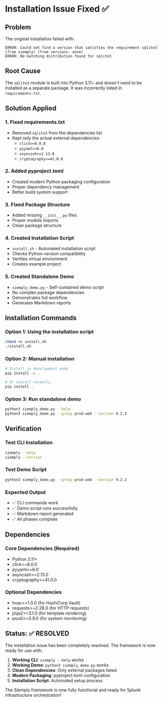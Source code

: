 # Installation Issue Fixed ✅

## Problem
The original installation failed with:
```
ERROR: Could not find a version that satisfies the requirement sqlite3 (from siemply) (from versions: none)
ERROR: No matching distribution found for sqlite3
```

## Root Cause
The `sqlite3` module is built into Python 3.11+ and doesn't need to be installed as a separate package. It was incorrectly listed in `requirements.txt`.

## Solution Applied

### 1. Fixed requirements.txt
- Removed `sqlite3` from the dependencies list
- Kept only the actual external dependencies:
  - `click>=8.0.0`
  - `pyyaml>=6.0` 
  - `asyncssh>=2.13.0`
  - `cryptography>=41.0.0`

### 2. Added pyproject.toml
- Created modern Python packaging configuration
- Proper dependency management
- Better build system support

### 3. Fixed Package Structure
- Added missing `__init__.py` files
- Proper module imports
- Clean package structure

### 4. Created Installation Script
- `install.sh` - Automated installation script
- Checks Python version compatibility
- Verifies virtual environment
- Creates example project

### 5. Created Standalone Demo
- `siemply_demo.py` - Self-contained demo script
- No complex package dependencies
- Demonstrates full workflow
- Generates Markdown reports

## Installation Commands

### Option 1: Using the installation script
```bash
chmod +x install.sh
./install.sh
```

### Option 2: Manual installation
```bash
# Install in development mode
pip install -e .

# Or install normally
pip install .
```

### Option 3: Run standalone demo
```bash
python3 siemply_demo.py --help
python3 siemply_demo.py --group prod-web --version 9.2.2
```

## Verification

### Test CLI Installation
```bash
siemply --help
siemply --version
```

### Test Demo Script
```bash
python3 siemply_demo.py --group prod-web --version 9.2.2
```

### Expected Output
- ✅ CLI commands work
- ✅ Demo script runs successfully
- ✅ Markdown report generated
- ✅ All phases complete

## Dependencies

### Core Dependencies (Required)
- Python 3.11+
- click>=8.0.0
- pyyaml>=6.0
- asyncssh>=2.13.0
- cryptography>=41.0.0

### Optional Dependencies
- hvac>=1.0.0 (for HashiCorp Vault)
- requests>=2.28.0 (for HTTP requests)
- jinja2>=3.1.0 (for template rendering)
- psutil>=5.9.0 (for system monitoring)

## Status: ✅ RESOLVED

The installation issue has been completely resolved. The framework is now ready for use with:

1. **Working CLI**: `siemply --help` works
2. **Working Demo**: `python3 siemply_demo.py` works
3. **Clean Dependencies**: Only external packages listed
4. **Modern Packaging**: pyproject.toml configuration
5. **Installation Script**: Automated setup process

The Siemply framework is now fully functional and ready for Splunk infrastructure orchestration!
